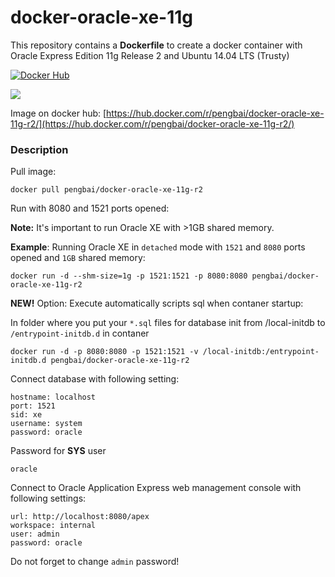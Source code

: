 docker-oracle-xe-11g
============================

This repository contains a **Dockerfile** to create a docker container with Oracle Express Edition 11g Release 2 and Ubuntu 14.04 LTS (Trusty)

[![Docker Hub](https://img.shields.io/badge/docker-ready-blue.svg)](https://hub.docker.com/r/pengbai/docker-oracle-xe-11g-r2/)

[![](https://imagelayers.io/badge/pengbai/docker-oracle-xe-11g-r2:latest.svg)](https://imagelayers.io/?images=pengbai/docker-oracle-xe-11g-r2:latest 'Get your own badge on imagelayers.io')

Image on docker hub: [https://hub.docker.com/r/pengbai/docker-oracle-xe-11g-r2/](https://hub.docker.com/r/pengbai/docker-oracle-xe-11g-r2/)

### Description

Pull image:

```
docker pull pengbai/docker-oracle-xe-11g-r2
```
Run with 8080 and 1521 ports opened:

**Note:** It's important to run Oracle XE with >1GB shared memory.

**Example**: Running Oracle XE in `detached` mode with `1521` and `8080` ports opened and `1GB` shared memory:

```
docker run -d --shm-size=1g -p 1521:1521 -p 8080:8080 pengbai/docker-oracle-xe-11g-r2
```
**NEW!** Option: Execute automatically scripts sql when contaner startup:

In folder where you put your ```*.sql``` files for database init from /local-initdb to ```/entrypoint-initdb.d``` in contaner
```
docker run -d -p 8080:8080 -p 1521:1521 -v /local-initdb:/entrypoint-initdb.d pengbai/docker-oracle-xe-11g-r2
```

Connect database with following setting:
```
hostname: localhost
port: 1521
sid: xe
username: system
password: oracle
```

Password for **SYS** user
```
oracle
```

Connect to Oracle Application Express web management console with following settings:
```
url: http://localhost:8080/apex
workspace: internal
user: admin
password: oracle
```

Do not forget to change `admin` password!
